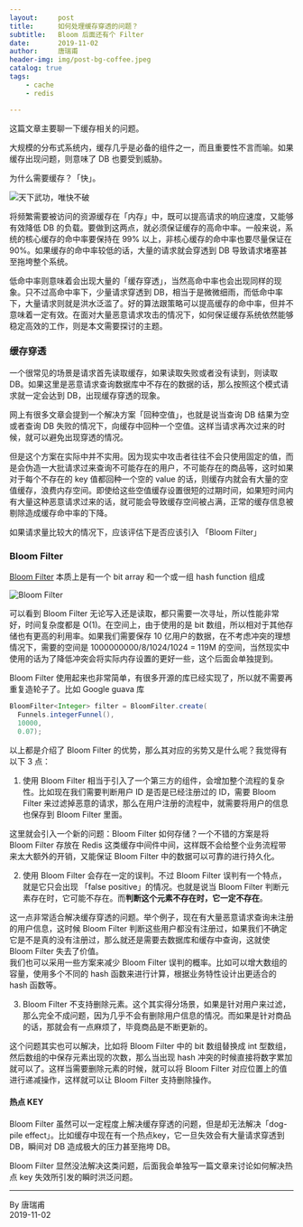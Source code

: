 ```yaml
---
layout:     post  
title:      如何处理缓存穿透的问题？    
subtitle:   Bloom 后面还有个 Filter  
date:       2019-11-02  
author:     唐瑞甫  
header-img: img/post-bg-coffee.jpeg  
catalog: true  
tags:  
    - cache  
    - redis

---  
```


这篇文章主要聊一下缓存相关的问题。  
  
大规模的分布式系统内，缓存几乎是必备的组件之一，而且重要性不言而喻。如果缓存出现问题，则意味了 DB 也要受到威胁。  
  
为什么需要缓存？「快」。  
  
![天下武功，唯快不破](https://timgsa.baidu.com/timg?image&quality=80&size=b9999_10000&sec=1571768873876&di=3c40f5b7fb420bd525ee7193ee6b4d8e&imgtype=0&src=http%3A%2F%2Fimage.bitautoimg.com%2Fappimage%2Fmedia%2F20171101%2Fw1280_h720_f0607eaab75a4b80ad9c6a0e417f9029.jpeg)  
  
将频繁需要被访问的资源缓存在「内存」中，既可以提高请求的响应速度，又能够有效降低 DB 的负载。要做到这两点，就必须保证缓存的高命中率。一般来说，系统的核心缓存的命中率要保持在 99% 以上，非核心缓存的命中率也要尽量保证在 90%。如果缓存的命中率较低的话，大量的请求就会穿透到 DB 导致请求堵塞甚至拖垮整个系统。
  
低命中率则意味着会出现大量的「缓存穿透」，当然高命中率也会出现同样的现象。只不过高命中率下，少量请求穿透到 DB，相当于是微微细雨，而低命中率下，大量请求则就是洪水泛滥了。好的算法跟策略可以提高缓存的命中率，但并不意味着一定有效。在面对大量恶意请求攻击的情况下，如何保证缓存系统依然能够稳定高效的工作，则是本文需要探讨的主题。
  
  
### 缓存穿透  
  
一个很常见的场景是请求首先读取缓存，如果读取失败或者没有读到，则读取 DB。如果这里是恶意请求查询数据库中不存在的数据的话，那么按照这个模式请求就一定会达到 DB，出现缓存穿透的现象。  
  
网上有很多文章会提到一个解决方案「回种空值」，也就是说当查询 DB 结果为空或者查询 DB 失败的情况下，向缓存中回种一个空值。这样当请求再次过来的时候，就可以避免出现穿透的情况。  
  
但是这个方案在实际中并不实用。因为现实中攻击者往往不会只使用固定的值，而是会伪造一大批请求过来查询不可能存在的用户，不可能存在的商品等，这时如果对于每个不存在的 key 值都回种一个空的 value 的话，则缓存内就会有大量的空值缓存，浪费内存空间。即使给这些空值缓存设置很短的过期时间，如果短时间内有大量这种恶意请求过来的话，就可能会导致缓存空间被占满，正常的缓存信息被剔除造成缓存命中率的下降。  
  
如果请求量比较大的情况下，应该评估下是否应该引入 「Bloom Filter」

### Bloom Filter  
  
[Bloom Filter](https://en.wikipedia.org/wiki/Bloom_filter) 本质上是有一个 bit array 和一个或一组 hash function 组成  
  
![Bloom Filter](https://ss0.bdstatic.com/70cFvHSh_Q1YnxGkpoWK1HF6hhy/it/u=1331317599,3665711911&fm=26&gp=0.jpg)  
  
可以看到 Bloom Filter 无论写入还是读取，都只需要一次寻址，所以性能非常好，时间复杂度都是 O(1)。在空间上，由于使用的是 bit 数组，所以相对于其他存储也有更高的利用率。如果我们需要保存 10 亿用户的数据，在不考虑冲突的理想情况下，需要的空间是 1000000000/8/1024/1024 = 119M 的空间，当然现实中使用的话为了降低冲突会将实际内存设置的更好一些，这个后面会单独提到。  
  
Bloom Filter 使用起来也非常简单，有很多开源的库已经实现了，所以就不需要再重复造轮子了。比如 Google guava 库  
  
```java
BloomFilter<Integer> filter = BloomFilter.create(
  Funnels.integerFunnel(),
  10000,
  0.07);
```  
  
以上都是介绍了 Bloom Filter 的优势，那么其对应的劣势又是什么呢？我觉得有以下 3 点：  
  
1. 使用 Bloom Filter 相当于引入了一个第三方的组件，会增加整个流程的复杂性。比如现在我们需要判断用户 ID 是否是已经注册过的 ID，需要 Bloom Filter 来过滤掉恶意的请求，那么在用户注册的流程中，就需要将用户的信息也保存到 Bloom Filter 里面。  
  
这里就会引入一个新的问题：Bloom Filter 如何存储？一个不错的方案是将 Bloom Filter 存放在 Redis 这类缓存中间件中间，这样既不会给整个业务流程带来太大额外的开销，又能保证 Bloom Filter 中的数据可以可靠的进行持久化。  
   
2. 使用 Bloom Filter 会存在一定的误判。不过 Bloom Filter 误判有一个特点，就是它只会出现 「false positive」的情况。也就是说当 Bloom Filter 判断元素存在时，它可能不存在。而**判断这个元素不存在时，它一定不存在**。  

这一点非常适合解决缓存穿透的问题。举个例子，现在有大量恶意请求查询未注册的用户信息，这时候 Bloom Filter 判断这些用户都没有注册过，如果我们不确定它是不是真的没有注册过，那么就还是需要去数据库和缓存中查询，这就使 Bloom Filter 失去了价值。  
我们也可以采用一些方案来减少 Bloom Filter 误判的概率。比如可以增大数组的容量，使用多个不同的 hash 函数来进行计算，根据业务特性设计出更适合的 hash 函数等。  
  
3. Bloom Filter 不支持删除元素。这个其实得分场景，如果是针对用户来过滤，那么完全不成问题，因为几乎不会有删除用户信息的情况。而如果是针对商品的话，那就会有一点麻烦了，毕竟商品是不断更新的。  
  
这个问题其实也可以解决，比如将 Bloom Filter 中的 bit 数组替换成 int 型数组，然后数组的中保存元素出现的次数，那么当出现 hash 冲突的时候直接将数字累加就可以了。这样当需要删除元素的时候，就可以将 Bloom Filter 对应位置上的值进行递减操作，这样就可以让 Bloom Filter 支持删除操作。  
  
#### 热点 KEY
  
Bloom Filter 虽然可以一定程度上解决缓存穿透的问题，但是却无法解决「dog-pile effect」。比如缓存中现在有一个热点key，它一旦失效会有大量请求穿透到 DB，瞬间对 DB 造成极大的压力甚至拖垮 DB。  
  
Bloom Filter 显然没法解决这类问题，后面我会单独写一篇文章来讨论如何解决热点 key 失效所引发的瞬时洪泛问题。


 
---
  By 唐瑞甫  
  2019-11-02

